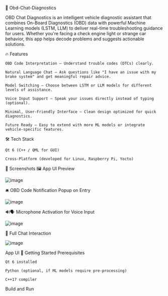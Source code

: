 🚗 Obd-Chat-Diagnostics

OBD Chat Diagnostics is an intelligent vehicle diagnostic assistant that combines On-Board Diagnostics (OBD) data with powerful Machine Learning models (LSTM, LLM) to deliver real-time troubleshooting guidance for users.
Whether you're facing a check engine light or strange car behavior, this app helps decode problems and suggests actionable solutions.

🔥 Features

    OBD Code Interpretation — Understand trouble codes (DTCs) clearly.

    Natural Language Chat — Ask questions like "I have an issue with my brake system" and get meaningful repair advice.

    Model Switching — Choose between LSTM or LLM models for different levels of assistance.

    Voice Input Support — Speak your issues directly instead of typing (optional).

    Minimal, User-Friendly Interface — Clean design optimized for quick diagnostics.

    Future Ready — Easy to extend with more ML models or integrate vehicle-specific features.

🛠️ Tech Stack

    Qt 6 (C++ / QML for GUI)

    Cross-Platform (developed for Linux, Raspberry Pi, Yocto)

📸 Screenshots
🖼️ App UI Preview

![image](https://github.com/user-attachments/assets/63a3cce0-9723-4856-800f-f15e7227ed25)

🛎️ OBD Code Notification Popup on Entry

![image](https://github.com/user-attachments/assets/aa0fd941-053b-47ae-a36b-ce404618f0c7)

🔊🗣️ Microphone Activation for Voice Input

![image](https://github.com/user-attachments/assets/04983bf8-80cf-44be-9336-64c0e9c3dbb8)

🤖 Full Chat Interaction

![image](https://github.com/user-attachments/assets/e0efceed-dff9-40be-8e46-2c5090776ebc)


App UI
🚀 Getting Started
Prerequisites

    Qt 6 installed

    Python (optional, if ML models require pre-processing)

    C++17 compiler

Build and Run


